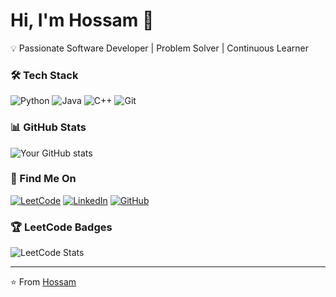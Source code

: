 # Hi, I'm Hossam 👋

💡 Passionate Software Developer | Problem Solver | Continuous Learner

### 🛠️ Tech Stack

![Python](https://img.shields.io/badge/-Python-3776AB?style=flat&logo=python&logoColor=white)
![Java](https://img.shields.io/badge/-Java-007396?style=flat&logo=java&logoColor=white)
![C++](https://img.shields.io/badge/-C++-00599C?style=flat&logo=c%2B%2B&logoColor=white)
![Git](https://img.shields.io/badge/-Git-F05032?style=flat&logo=git&logoColor=white)

### 📊 GitHub Stats

![Your GitHub stats](https://github-readme-stats.vercel.app/api?username=hossamq1q&show_icons=true&theme=radical)

### 🔗 Find Me On

[![LeetCode](https://img.shields.io/badge/-LeetCode-FFA116?style=for-the-badge&logo=leetcode&logoColor=black)](https://leetcode.com/hossamq1q/)
[![LinkedIn](https://img.shields.io/badge/-LinkedIn-0077B5?style=for-the-badge&logo=linkedin&logoColor=white)](https://www.linkedin.com/in/hossam-ahmed-5131ba31a/)
[![GitHub](https://img.shields.io/badge/-GitHub-181717?style=for-the-badge&logo=github&logoColor=white)](https://github.com/hossamq1q)

### 🏆 LeetCode Badges

![LeetCode Stats](https://leetcard.jacoblin.cool/hossamq1q?theme=dark&font=Karma)

---

⭐ From [Hossam](https://github.com/hossamq1q)
